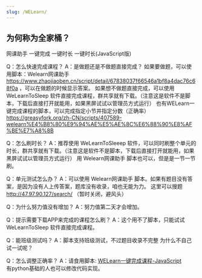 ```yaml
---
slug: /WELearn/
---
```


## 为何称为全家桶？
网课助手
一键完成
一键时长
一键时长(JavaScript版)


Q：怎么快速完成课程？
A：是做题还是不做题直接完成？
如果要做题，可以使用脚本：Welearn网课助手 https://www.zhaojiaoben.cn/script/detail/67838037f66546a1bf8a4dac76c68f0a ，可以在做题的时候显示答案。
如果想不做题直接完成，可以使用 WeLearnToSleep 软件直接完成课程，群共享就有下载。（注意这是软件不是脚本，下载后直接打开就能用，如果黑屏试试以管理员方式运行）
也有WELearn一键完成课程的脚本，可以完成指定小节并指定分数（正确率） https://greasyfork.org/zh-CN/scripts/407589-welearn%E4%B8%80%E9%94%AE%E5%AE%8C%E6%88%90%E8%AF%BE%E7%A8%8B

Q：怎么刷时长？
A：推荐使用 WeLearnToSleeep 软件，可以同时刷整个单元的时长，群共享就有下载。（注意这是软件不是脚本，下载后直接打开就能用，如果黑屏试试以管理员方式运行）
用 Welearn网课助手 脚本也可以，但是是一节一节刷。

Q：单元测试怎么办？
A：可以使用 Welearn网课助手 脚本。如果有题目没有答案，是因为没有人上传答案，题库没有收录，咱也无能为力。
这里可以搜题 http://47.97.90.127/search/ （暂时关闭，避风头） 

Q：为什么努力值没有增加？
A：努力值第二天才会增加。

Q：提示需要下载APP来完成的课程怎么刷？
A：这个用不了脚本，只能试试 WeLearnToSleep 软件直接完成课程。

Q：能班级测试吗？
A：脚本支持班级测试，不过题目收录不完整
为什么不自己试一试呢？

Q：怎么调整正确率？
A：请食用脚本: [WELearn一键完成课程-JavaScript](https://github.com/Avenshy/WELearnToSleep-JavaScript)  
有python基础的人也可以修改代码实现。